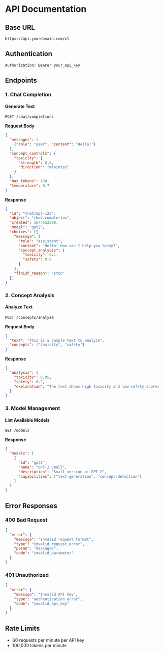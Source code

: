 # API Documentation

## Base URL
`https://api.yourdomain.com/v1`

## Authentication
```http
Authorization: Bearer your_api_key
```

## Endpoints

### 1. Chat Completion

#### Generate Text
```http
POST /chat/completions
```

**Request Body**
```json
{
  "messages": [
    {"role": "user", "content": "Hello!"}
  ],
  "concept_controls": {
    "toxicity": {
      "strength": 0.5,
      "direction": "minimize"
    }
  },
  "max_tokens": 100,
  "temperature": 0.7
}
```

**Response**
```json
{
  "id": "chatcmpl-123",
  "object": "chat.completion",
  "created": 1677652288,
  "model": "gpt2",
  "choices": [{
    "message": {
      "role": "assistant",
      "content": "Hello! How can I help you today?",
      "concept_analysis": {
        "toxicity": 0.1,
        "safety": 0.9
      }
    },
    "finish_reason": "stop"
  }]
}
```

### 2. Concept Analysis

#### Analyze Text
```http
POST /concepts/analyze
```

**Request Body**
```json
{
  "text": "This is a sample text to analyze",
  "concepts": ["toxicity", "safety"]
}
```

**Response**
```json
{
  "analysis": {
    "toxicity": 0.85,
    "safety": 0.2,
    "explanation": "The text shows high toxicity and low safety scores."
  }
}
```

### 3. Model Management

#### List Available Models
```http
GET /models
```

**Response**
```json
{
  "models": [
    {
      "id": "gpt2",
      "name": "GPT-2 Small",
      "description": "Small version of GPT-2",
      "capabilities": ["text-generation", "concept-detection"]
    }
  ]
}
```

## Error Responses

### 400 Bad Request
```json
{
  "error": {
    "message": "Invalid request format",
    "type": "invalid_request_error",
    "param": "messages",
    "code": "invalid_parameter"
  }
}
```

### 401 Unauthorized
```json
{
  "error": {
    "message": "Invalid API key",
    "type": "authentication_error",
    "code": "invalid_api_key"
  }
}
```

## Rate Limits
- 60 requests per minute per API key
- 100,000 tokens per minute
